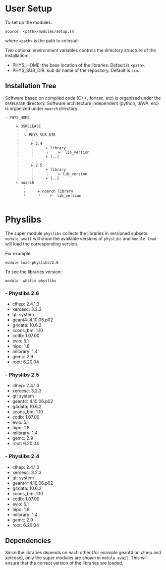 # User Setup

To set up the modules:

`source  <path>/modules/setup.sh`

where `<path>` is the path to ceInstall.

Two optional environment variables controls the directory structure 
of the installation:

- PHYS_HOME: the base location of the libraries. 
Default is `<path>`.
- PHYS_SUB_DIR: sub dir name of the repository. Default is `sim`.

## Installation Tree

Software based on compiled code (C++, fortran, etc) is organized under the `OSRELEASE` directory.
Software architecture independent (python, JAVA, etc) is organized under `noarch` directory.

```
- PHYS_HOME
     ⋮
     ∟ OSRELEASE
     ⋮  ⋮
     ⋮  ∟ PHYS_SUB_DIR
     ⋮     ⋮
     ⋮     ⊢ 2.4
     ⋮     ⋮     ⊢ library
     ⋮     ⋮     ⋮    ⊢  lib_version
     ⋮     ⋮     ⊢ [..]        
     ⋮     ⋮         
     ⋮     ⊢ 2.5
     ⋮     ⋮     ⊢ library
     ⋮     ⋮     ⋮    ⊢ lib_version
     ⋮     ⋮     ⊢ [..]        
     ∟ noarch
        ⋮
        ⋮     ⊢ noarch library
        ⋮     ⋮    ⊢  lib_version
            
```

# Physlibs

The super module `physlibs` collects the libraries in versioned subsets. 
`module avail` will show the available versions of `physlibs` and `module load`
will load the corresponding version. 

For example:

```
module load physlibs/2.6
```

To see the libraries version:

```
module  whatis physlibs
```

### - Physlibs 2.6

- clhep:     2.4.1.3
- xercesc:   3.2.3
- qt:        system
- geant4:    4.10.06.p02
- g4data:    10.6.2
- scons_bm:  1.10
- ccdb:      1.07.00
- evio:      5.1
- hipo:      1.8
- mlibrary:  1.4
- gemc:      2.9
- root:      6.20.04

### - Physlibs 2.5

- clhep:     2.4.1.3
- xercesc:   3.2.3
- qt:        system
- geant4:    4.10.06.p02
- g4data:    10.6.2
- scons_bm:  1.10
- ccdb:      1.07.00
- evio:      5.1
- hipo:      1.8
- mlibrary:  1.4
- gemc:      2.9
- root:      6.20.04

### - Physlibs 2.4

- clhep:     2.4.1.3
- xercesc:   3.2.3
- qt:        system
- geant4:    4.10.06.p02
- g4data:    10.6.2
- scons_bm:  1.10
- ccdb:      1.07.00
- evio:      5.1
- hipo:      1.8
- mlibrary:  1.4
- gemc:      2.9
- root:      6.20.04


## Dependencies

Since the libraries depends on each other (for example geant4 on clhep and xercesc),
only the super modules are shown in `module avail`. This will ensure that the correct
version of the libraries are loaded. 